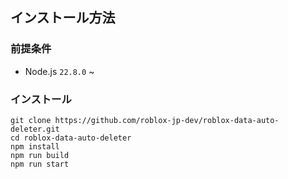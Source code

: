 ## インストール方法

### 前提条件
- Node.js `22.8.0` ~

### インストール

```shell
git clone https://github.com/roblox-jp-dev/roblox-data-auto-deleter.git
cd roblox-data-auto-deleter
npm install
npm run build
npm run start
```
